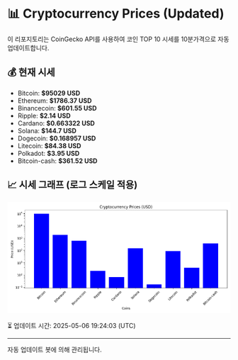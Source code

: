 
# 📊 Cryptocurrency Prices (Updated)

이 리포지토리는 CoinGecko API를 사용하여 코인 TOP 10 시세를 10분가격으로 자동 업데이트합니다.

## 💰 현재 시세
- Bitcoin: **$95029 USD**
- Ethereum: **$1786.37 USD**
- Binancecoin: **$601.55 USD**
- Ripple: **$2.14 USD**
- Cardano: **$0.663322 USD**
- Solana: **$144.7 USD**
- Dogecoin: **$0.168957 USD**
- Litecoin: **$84.38 USD**
- Polkadot: **$3.95 USD**
- Bitcoin-cash: **$361.52 USD**

## 📈 시세 그래프 (로그 스케일 적용)
![Crypto Prices](crypto_prices.png)

⏳ 업데이트 시간: 2025-05-06 19:24:03 (UTC)

---
자동 업데이트 봇에 의해 관리됩니다.
